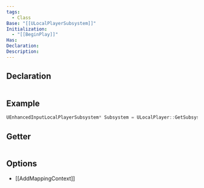 ```yaml
---
tags:
  - Class
Base: "[[ULocalPlayerSubsystem]]"
Initialization:
  - "[[BeginPlay]]"
Has: 
Declaration: 
Description:
---
```


## Declaration

```cpp
```

## Example

```cpp
UEnhancedInputLocalPlayerSubsystem* Subsystem = ULocalPlayer::GetSubsystem<UEnhancedInputLocalPlayerSubsystem>(GetLocalPlayer());
```

## Getter

```cpp
```

## Options
- [[AddMappingContext]]